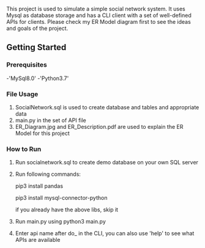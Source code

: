 
This project is used to simulate a simple social network system. It uses Mysql as database storage and has a CLI client with a set of well-defined APIs for clients. Please check my ER Model diagram first to see the ideas and goals of the project. 

## Getting Started
### Prerequisites
-'MySql8.0'
-'Python3.7'


### File Usage
1. SocialNetwork.sql is used to create database and tables and appropriate data
2. main.py in the set of API file
3. ER_Diagram.jpg and ER_Description.pdf are used to explain the ER Model for this project

### How to Run
1. Run socialnetwork.sql to create demo database on your own SQL server
2. Run following commands: 
    
    pip3 install pandas 
    
    pip3 install mysql-connector-python
    
    if you already have the above libs, skip it
3. Run main.py using python3 main.py
4. Enter api name after do_ in the CLI, you can also use 'help' to see what APIs are available

